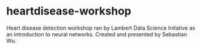 # heartdisease-workshop

Heart disease detection workshop ran by Lambert Data Science Initative as an introduction to neural networks. Created and presented by Sebastian Wu.

